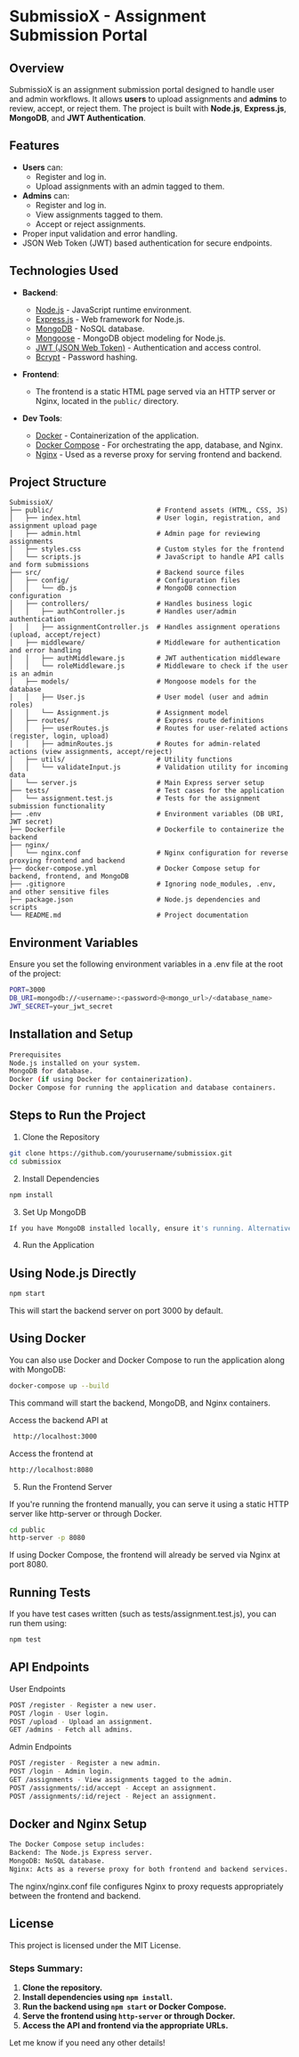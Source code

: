 # SubmissioX - Assignment Submission Portal

## Overview

SubmissioX is an assignment submission portal designed to handle user and admin workflows. It allows **users** to upload assignments and **admins** to review, accept, or reject them. The project is built with **Node.js**, **Express.js**, **MongoDB**, and **JWT Authentication**.

## Features

- **Users** can:
  - Register and log in.
  - Upload assignments with an admin tagged to them.
- **Admins** can:
  - Register and log in.
  - View assignments tagged to them.
  - Accept or reject assignments.
- Proper input validation and error handling.
- JSON Web Token (JWT) based authentication for secure endpoints.

## Technologies Used

- **Backend**:
  - [Node.js](https://nodejs.org/) - JavaScript runtime environment.
  - [Express.js](https://expressjs.com/) - Web framework for Node.js.
  - [MongoDB](https://www.mongodb.com/) - NoSQL database.
  - [Mongoose](https://mongoosejs.com/) - MongoDB object modeling for Node.js.
  - [JWT (JSON Web Token)](https://jwt.io/) - Authentication and access control.
  - [Bcrypt](https://www.npmjs.com/package/bcrypt) - Password hashing.

- **Frontend**:
  - The frontend is a static HTML page served via an HTTP server or Nginx, located in the `public/` directory.
  
- **Dev Tools**:
  - [Docker](https://www.docker.com/) - Containerization of the application.
  - [Docker Compose](https://docs.docker.com/compose/) - For orchestrating the app, database, and Nginx.
  - [Nginx](https://www.nginx.com/) - Used as a reverse proxy for serving frontend and backend.
  
## Project Structure

```plaintext
SubmissioX/
├── public/                          # Frontend assets (HTML, CSS, JS)
│   ├── index.html                   # User login, registration, and assignment upload page
│   ├── admin.html                   # Admin page for reviewing assignments
│   ├── styles.css                   # Custom styles for the frontend
│   └── scripts.js                   # JavaScript to handle API calls and form submissions
├── src/                             # Backend source files
│   ├── config/                      # Configuration files
│   │   └── db.js                    # MongoDB connection configuration
│   ├── controllers/                 # Handles business logic
│   │   ├── authController.js        # Handles user/admin authentication
│   │   ├── assignmentController.js  # Handles assignment operations (upload, accept/reject)
│   ├── middleware/                  # Middleware for authentication and error handling
│   │   ├── authMiddleware.js        # JWT authentication middleware
│   │   └── roleMiddleware.js        # Middleware to check if the user is an admin
│   ├── models/                      # Mongoose models for the database
│   │   ├── User.js                  # User model (user and admin roles)
│   │   └── Assignment.js            # Assignment model
│   ├── routes/                      # Express route definitions
│   │   ├── userRoutes.js            # Routes for user-related actions (register, login, upload)
│   │   ├── adminRoutes.js           # Routes for admin-related actions (view assignments, accept/reject)
│   ├── utils/                       # Utility functions
│   │   └── validateInput.js         # Validation utility for incoming data
│   └── server.js                    # Main Express server setup
├── tests/                           # Test cases for the application
│   └── assignment.test.js           # Tests for the assignment submission functionality
├── .env                             # Environment variables (DB URI, JWT secret)
├── Dockerfile                       # Dockerfile to containerize the backend
├── nginx/
│   └── nginx.conf                   # Nginx configuration for reverse proxying frontend and backend
├── docker-compose.yml               # Docker Compose setup for backend, frontend, and MongoDB
├── .gitignore                       # Ignoring node_modules, .env, and other sensitive files
├── package.json                     # Node.js dependencies and scripts
└── README.md                        # Project documentation
```
## Environment Variables

Ensure you set the following environment variables in a .env file at the root of the project:

```bash
PORT=3000
DB_URI=mongodb://<username>:<password>@<mongo_url>/<database_name>
JWT_SECRET=your_jwt_secret
```

## Installation and Setup
```bash
Prerequisites
Node.js installed on your system.
MongoDB for database.
Docker (if using Docker for containerization).
Docker Compose for running the application and database containers.
```

## Steps to Run the Project

1. Clone the Repository
   
```bash
git clone https://github.com/yourusername/submissiox.git
cd submissiox
```

2. Install Dependencies

```bash
npm install

```

3. Set Up MongoDB
   
```bash
If you have MongoDB installed locally, ensure it's running. Alternatively, you can use the Docker setup, which will spin up a MongoDB instance.
```

4. Run the Application

## Using Node.js Directly

```bash
npm start

```

This will start the backend server on port 3000 by default.

## Using Docker

You can also use Docker and Docker Compose to run the application along with MongoDB:
```bash
docker-compose up --build
```

This command will start the backend, MongoDB, and Nginx containers.

Access the backend API at 
```bash 
 http://localhost:3000
 ```

Access the frontend at
```bash 
http://localhost:8080
```

5. Run the Frontend Server

If you're running the frontend manually, you can serve it using a static HTTP server like http-server or through Docker.

```bash 
cd public
http-server -p 8080

 ```
If using Docker Compose, the frontend will already be served via Nginx at port 8080.



## Running Tests

If you have test cases written (such as tests/assignment.test.js), you can run them using:

```bash 
npm test

 ```

## API Endpoints

User Endpoints
```bash 
POST /register - Register a new user.
POST /login - User login.
POST /upload - Upload an assignment.
GET /admins - Fetch all admins.
 ```

Admin Endpoints
```bash 
POST /register - Register a new admin.
POST /login - Admin login.
GET /assignments - View assignments tagged to the admin.
POST /assignments/:id/accept - Accept an assignment.
POST /assignments/:id/reject - Reject an assignment.

```


## Docker and Nginx Setup
```bash
The Docker Compose setup includes:
Backend: The Node.js Express server.
MongoDB: NoSQL database.
Nginx: Acts as a reverse proxy for both frontend and backend services.
```

The nginx/nginx.conf file configures Nginx to proxy requests appropriately between the frontend and backend.




## License

This project is licensed under the MIT License.


### Steps Summary:
1. **Clone the repository.**
2. **Install dependencies using `npm install`.**
3. **Run the backend using `npm start` or Docker Compose.**
4. **Serve the frontend using `http-server` or through Docker.**
5. **Access the API and frontend via the appropriate URLs.**

Let me know if you need any other details!
